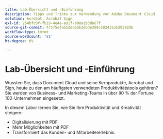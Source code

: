 ```yaml
---
title: Lab-Übersicht und -Einführung
description: Tipps und Tricks zur Verwendung von Adobe Document Cloud
solution: Acrobat, Acrobat Sign
exl-id: 254bfc9f-fb19-4e4e-a91f-b08a1b3da87f
source-git-commit: 47575efa552da55b3ebde308c182432ab29392db
workflow-type: tm+mt
source-wordcount: '81'
ht-degree: 0%

---
```


# Lab-Übersicht und -Einführung

Wussten Sie, dass Document Cloud und seine Kernprodukte, Acrobat und Sign, heute zu den am häufigsten verwendeten Produktivitätstools gehören? Sie werden von Business- und Marketing-Teams in über 80 % der Fortune 100-Unternehmen eingesetzt.

In diesem Labor lernen Sie, wie Sie Ihre Produktivität und Kreativität steigern:

* Digitalisierung mit PDF
* Mehr Möglichkeiten mit PDF
* Transformiert das Kunden- und Mitarbeitererlebnis.
